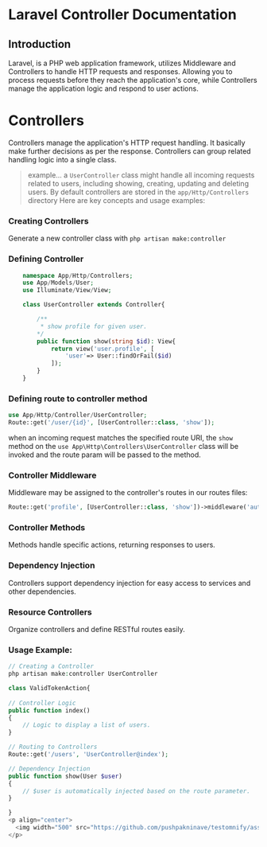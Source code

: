 # Laravel Controller Documentation

## Introduction
Laravel, is a PHP web application framework, utilizes Middleware and Controllers to handle HTTP requests and responses. Allowing you to process requests before they reach the application's core, while Controllers manage the application logic and respond to user actions.

# Controllers 
Controllers manage the application's HTTP request handling. It basically make further decisions as per the response. Controllers can group related handling logic into a single class. 
> example...
a `UserController` class might handle all incoming requests related to users, including showing, creating, updating and deleting users. By default controllers are stored in the `app/Http/Controllers` directory
Here are key concepts and usage examples:

### Creating Controllers
Generate a new controller class with 
`php artisan make:controller`

### Defining Controller
```php
    namespace App/Http/Controllers;
    use App/Models/User;
    use Illuminate/View/View;

    class UserController extends Controller{

        /**
         * show profile for given user.
        */
        public function show(string $id): View{
            return view('user.profile', [
                'user'=> User::findOrFail($id)
            ]);
        }
    }
```

### Defining route to controller method
```php
use App/Http/Controller/UserController;
Route::get('/user/{id}', [UserController::class, 'show']);
```
when an incoming request matches the specified route URI, the `show` method on the `use App\Http\Controllers\UserController` class will be invoked and the route param will be passed to the method.


### Controller Middleware
Middleware may be assigned to the controller's routes in our routes files:
```php
Route::get('profile', [UserController::class, 'show'])->middleware('auth');
```
### Controller Methods
Methods handle specific actions, returning responses to users.

### Dependency Injection
Controllers support dependency injection for easy access to services and other dependencies.

### Resource Controllers
Organize controllers and define RESTful routes easily.

### Usage Example:
```php
// Creating a Controller
php artisan make:controller UserController

class ValidTokenAction{
    
// Controller Logic
public function index()
{
    // Logic to display a list of users.
}

// Routing to Controllers
Route::get('/users', 'UserController@index');

// Dependency Injection
public function show(User $user)
{
    // $user is automatically injected based on the route parameter.
}

}
<p align="center">
  <img width="500" src="https://github.com/pushpakninave/testomnify/assets/65614791/7f2b16f4-b53d-4631-ab6b-6039fa171d21" alt="Description of the image">
</p>